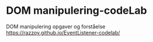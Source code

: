 # DOM manipulering-codeLab
DOM manipulering opgaver og forståelse
https://razzoy.github.io/EventListener-codelab/